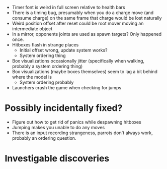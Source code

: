- Timer font is weird in full screen relative to health bars
- There is a timing bug, presumably when you do a charge move (and consume charge) on the same frame that charge would be lost naturally
- Weird position offset after reset could be root mover moving an intermediate object
- In a mirror, opponents joints are used as spawn targets? Only happened once.
- Hitboxes flash in strange places
	- Initial offset wrong, update system works?
	- System ordering thing
- Box visualizations occasionally jitter (specifically when walking, probably a system ordering thing)
- Box visualizations (maybe boxes themselves) seem to lag a bit behind where the model is
	- System ordering probably
- Launchers crash the game when checking for jumps

# Possibly incidentally fixed?
- Figure out how to get rid of panics while despawning hitboxes
- Jumping makes you unable to do any moves
- There is an input recording strangeness, parrots don't always work, probably an ordering question.

# Investigable discoveries